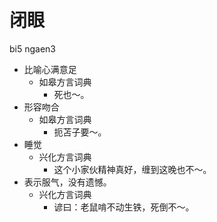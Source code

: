 # 闭眼
bi5 ngaen3
+ 比喻心满意足
  * 如皋方言词典
    - 死也～。
+ 形容吻合
  * 如皋方言词典
    - 扼苫子要～。
+ 睡觉
  * 兴化方言词典
    - 这个小家伙精神真好，缠到这晚也不～。
+ 表示服气，没有遗憾。
  * 兴化方言词典
    - 谚曰：老鼠啃不动生铁，死倒不～。
